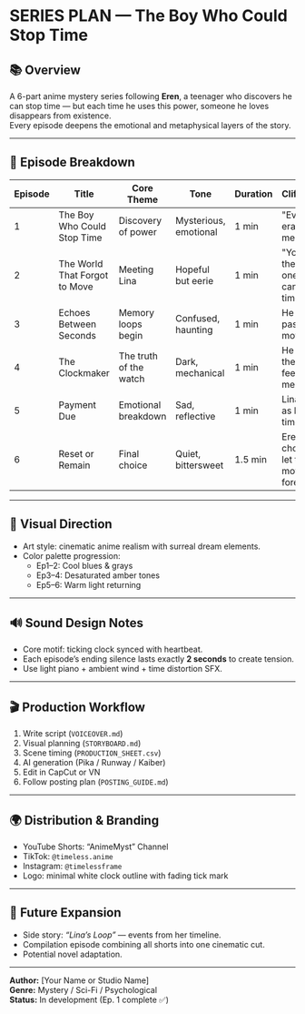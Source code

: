 # SERIES PLAN — The Boy Who Could Stop Time

## 📚 Overview
A 6-part anime mystery series following **Eren**, a teenager who discovers he can stop time — but each time he uses this power, someone he loves disappears from existence.  
Every episode deepens the emotional and metaphysical layers of the story.

---

## 🧩 Episode Breakdown

| Episode | Title | Core Theme | Tone | Duration | Cliffhanger |
|----------|--------|-------------|------|-----------|--------------|
| 1 | The Boy Who Could Stop Time | Discovery of power | Mysterious, emotional | 1 min | "Every use erases a memory." |
| 2 | The World That Forgot to Move | Meeting Lina | Hopeful but eerie | 1 min | "You’re not the only one who can stop time." |
| 3 | Echoes Between Seconds | Memory loops begin | Confused, haunting | 1 min | He sees his past self moving. |
| 4 | The Clockmaker | The truth of the watch | Dark, mechanical | 1 min | He realizes the watch feeds on memories. |
| 5 | Payment Due | Emotional breakdown | Sad, reflective | 1 min | Lina fades as he stops time again. |
| 6 | Reset or Remain | Final choice | Quiet, bittersweet | 1.5 min | Eren chooses to let time move forever. |

---

## 🎨 Visual Direction
- Art style: cinematic anime realism with surreal dream elements.  
- Color palette progression:
  - Ep1–2: Cool blues & grays  
  - Ep3–4: Desaturated amber tones  
  - Ep5–6: Warm light returning  

---

## 🔊 Sound Design Notes
- Core motif: ticking clock synced with heartbeat.  
- Each episode’s ending silence lasts exactly **2 seconds** to create tension.  
- Use light piano + ambient wind + time distortion SFX.

---

## 🎬 Production Workflow
1. Write script (`VOICEOVER.md`)
2. Visual planning (`STORYBOARD.md`)
3. Scene timing (`PRODUCTION_SHEET.csv`)
4. AI generation (Pika / Runway / Kaiber)
5. Edit in CapCut or VN
6. Follow posting plan (`POSTING_GUIDE.md`)

---

## 🌍 Distribution & Branding
- YouTube Shorts: “AnimeMyst” Channel  
- TikTok: `@timeless.anime`  
- Instagram: `@timelessframe`
- Logo: minimal white clock outline with fading tick mark

---

## 🧭 Future Expansion
- Side story: *“Lina’s Loop”* — events from her timeline.  
- Compilation episode combining all shorts into one cinematic cut.  
- Potential novel adaptation.

---

**Author:** [Your Name or Studio Name]  
**Genre:** Mystery / Sci-Fi / Psychological  
**Status:** In development (Ep. 1 complete ✅)
